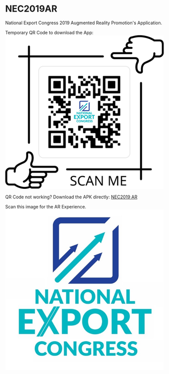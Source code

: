# NEC2019AR
National Export Congress 2019 Augmented Reality Promotion's Application.


Temporary QR Code to download the App:
![alt text](https://github.com/chamx2/NEC2019AR/blob/master/Images/National_Export_Congress_QR%20(3).png)

QR Code not working?
Download the APK directly: 
[NEC2019 AR](https://drive.google.com/open?id=1aedfKECCURVXTiSXs40HCbPPo-8C1TJT)


Scan this image for the AR Experience.
![alt text](https://github.com/chamx2/NEC2019AR/blob/master/Images/NEC.JPG)

